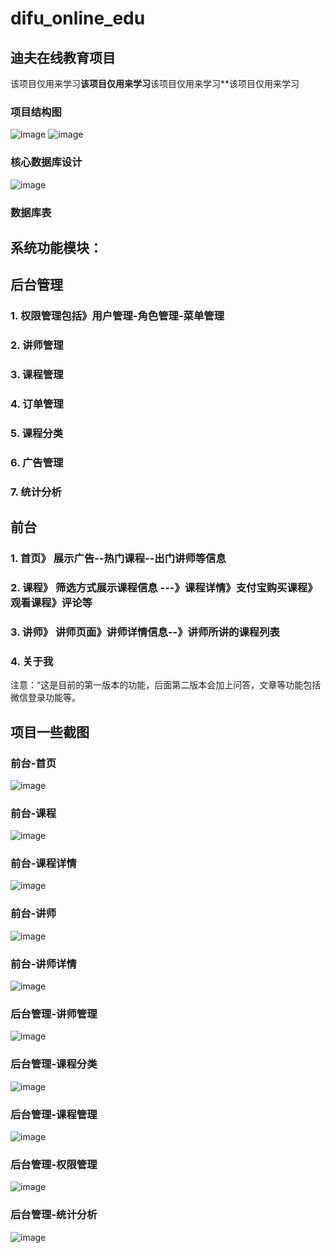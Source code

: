 # difu_online_edu
## 迪夫在线教育项目
该项目仅用来学习**该项目仅用来学习**该项目仅用来学习**该项目仅用来学习
### 项目结构图
![image](https://user-images.githubusercontent.com/78295307/208625096-81dadf3a-451e-4a65-a07c-e113a1c85c5d.png)
![image](https://user-images.githubusercontent.com/78295307/208625587-ac528ad0-2b1c-4bf4-b851-fc2f6cc471d4.png)

### 核心数据库设计
![image](https://user-images.githubusercontent.com/78295307/208626553-c6b7b93f-c377-4f8c-b5bc-35289343877d.png)
### 数据库表


## 系统功能模块：
## 后台管理
### 1. 权限管理包括》用户管理-角色管理-菜单管理
### 2. 讲师管理
### 3. 课程管理
### 4. 订单管理
### 5. 课程分类
### 6. 广告管理
### 7. 统计分析
## 前台
### 1. 首页》 展示广告--热门课程--出门讲师等信息
### 2. 课程》 筛选方式展示课程信息 ---》课程详情》支付宝购买课程》观看课程》评论等
### 3. 讲师》 讲师页面》讲师详情信息--》讲师所讲的课程列表
### 4. 关于我
注意：“这是目前的第一版本的功能，后面第二版本会加上问答，文章等功能包括微信登录功能等。
## 项目一些截图
### 前台-首页
![image](https://user-images.githubusercontent.com/78295307/208642149-d045bd98-00c0-4001-b865-15c81473a6a3.png)
### 前台-课程
![image](https://user-images.githubusercontent.com/78295307/208642358-db52f8de-c2f4-4497-b189-b0df894b751c.png)
### 前台-课程详情
![image](https://user-images.githubusercontent.com/78295307/208642583-9cd46033-9f85-4ea2-9c80-b035ebab37a9.png)
### 前台-讲师
![image](https://user-images.githubusercontent.com/78295307/208642741-1fdbe739-c181-4af3-a325-bbcd0ea9b084.png)
### 前台-讲师详情
![image](https://user-images.githubusercontent.com/78295307/208643041-4ca30a66-76c7-4457-bc63-731e078fc256.png)

### 后台管理-讲师管理
![image](https://user-images.githubusercontent.com/78295307/208633192-879838e3-a0f1-4a2d-816e-63dce0cb4920.png)
### 后台管理-课程分类
![image](https://user-images.githubusercontent.com/78295307/208634028-3b8233bf-452e-4b95-8f7e-9314528f0123.png)
### 后台管理-课程管理
![image](https://user-images.githubusercontent.com/78295307/208634654-efe98d00-c8ff-4e5e-853d-36894ed6b1b7.png)
### 后台管理-权限管理
![image](https://user-images.githubusercontent.com/78295307/208634819-978c41af-45ff-4cb5-8de9-a01346f5b1d9.png)
### 后台管理-统计分析
![image](https://user-images.githubusercontent.com/78295307/208641429-92302f4c-3c04-41a3-8bea-69b5be546150.png)



